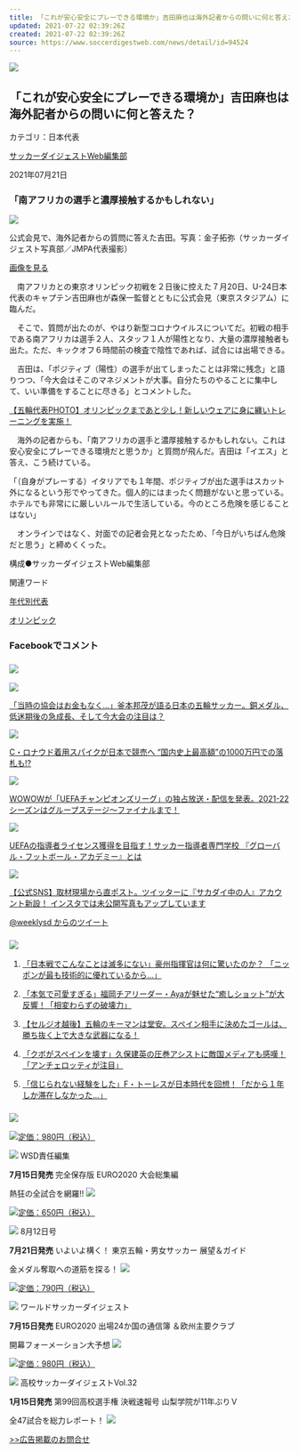 ```yaml
---
title: 「これが安心安全にプレーできる環境か」吉田麻也は海外記者からの問いに何と答えた？
updated: 2021-07-22 02:39:26Z
created: 2021-07-22 02:39:26Z
source: https://www.soccerdigestweb.com/news/detail/id=94524
---
```


[![](https://kruf468c.user.webaccel.jp/files/user/ad/olympic/olympic_banner_640-200.jpg?v=1626728670)](https://www.soccerdigestweb.com/news/detail/id=94206)

## 「これが安心安全にプレーできる環境か」吉田麻也は海外記者からの問いに何と答えた？

カテゴリ：日本代表

[サッカーダイジェストWeb編集部](https://www.soccerdigestweb.com/news/contents_type=12)

2021年07月21日

### 「南アフリカの選手と濃厚接触するかもしれない」

![](https://kruf468c.user.webaccel.jp/files/topics/94524_ext_04_0.jpg?v=1626901379)

公式会見で、海外記者からの質問に答えた吉田。写真：金子拓弥（サッカーダイジェスト写真部／JMPA代表撮影）

[画像を見る](https://www.soccerdigestweb.com/photo/id=94524&page=1&no=01)

　南アフリカとの東京オリンピック初戦を２日後に控えた７月20日、U-24日本代表のキャプテン吉田麻也が森保一監督とともに公式会見（東京スタジアム）に臨んだ。

　そこで、質問が出たのが、やはり新型コロナウイルスについてだ。初戦の相手である南アフリカは選手２人、スタッフ１人が陽性となり、大量の濃厚接触者も出た。ただ、キックオフ６時間前の検査で陰性であれば、試合には出場できる。

　吉田は、「ポジティブ（陽性）の選手が出てしまったことは非常に残念」と語りつつ、「今大会はそこのマネジメントが大事。自分たちのやることに集中して、いい準備をすることに尽きる」とコメントした。

[【五輪代表PHOTO】オリンピックまであと少し！新しいウェアに身に纏いトレーニングを実施！](https://www.soccerdigestweb.com/topics_detail9/id=94436)

　海外の記者からも、「南アフリカの選手と濃厚接触するかもしれない。これは安心安全にプレーできる環境だと思うか」と質問が飛んだ。吉田は「イエス」と答え、こう続けている。

「（自身がプレーする）イタリアでも１年間、ポジティブが出た選手はスカット外になるという形でやってきた。個人的にはまったく問題がないと思っている。ホテルでも非常にに厳しいルールで生活している。今のところ危険を感じることはない」

　オンラインではなく、対面での記者会見となったため、「今日がいちばん危険だと思う」と締めくくった。

構成●サッカーダイジェストWeb編集部

関連ワード

[年代別代表](https://www.soccerdigestweb.com/tag_list/tag_search=1&tag_id=46)

[オリンピック](https://www.soccerdigestweb.com/tag_list/tag_search=1&tag_id=201)

### Facebookでコメント

### ![](https://kruf468c.user.webaccel.jp/files/user/common/title_information.jpg?v=1390889621)

[![](https://kruf468c.user.webaccel.jp/files/topics/94549_ext_03_0_S.jpg?v=1626847047)](https://www.soccerdigestweb.com/news/detail/id=94549)

[「当時の協会はお金もなく…」釜本邦茂が語る日本の五輪サッカー。銅メダル、低迷期後の急成長、そして今大会の注目は？](https://www.soccerdigestweb.com/news/detail/id=94549)

[![](https://kruf468c.user.webaccel.jp/files/topics/94320_ext_03_0_S.jpg?v=1626503966)](https://www.soccerdigestweb.com/news/detail/id=94320)

[C・ロナウド着用スパイクが日本で競売へ “国内史上最高額”の1000万円での落札も!?](https://www.soccerdigestweb.com/news/detail/id=94320)

[![](https://kruf468c.user.webaccel.jp/files/topics/94503_ext_03_0_S.png?v=1626815116)](https://www.soccerdigestweb.com/news/detail/id=94503)

[WOWOWが「UEFAチャンピオンズリーグ」の独占放送・配信を発表。2021-22シーズンはグループステージ～ファイナルまで！](https://www.soccerdigestweb.com/news/detail/id=94503)

[![](https://kruf468c.user.webaccel.jp/files/topics/94241_ext_03_0_S.jpg?v=1626383149)](https://www.soccerdigestweb.com/news/detail/id=94241)

[UEFAの指導者ライセンス獲得を目指す！サッカー指導者専門学校 『グローバル・フットボール・アカデミー』とは](https://www.soccerdigestweb.com/news/detail/id=94241)

[![](https://kruf468c.user.webaccel.jp/files/topics/44798_ext_03_0_S.jpg?v=1547154362)](https://www.soccerdigestweb.com/news/detail/id=44798)

[【公式SNS】取材現場から直ポスト。ツイッターに『サカダイ中の人』アカウント新設！ インスタでは未公開写真もアップしています](https://www.soccerdigestweb.com/news/detail/id=44798)

[@weeklysd からのツイート](https://twitter.com/weeklysd)

### ![](https://kruf468c.user.webaccel.jp/files/user/common/title_ranking.gif?v=1390889621)

1. [「日本戦でこんなことは滅多にない」豪州指揮官は何に驚いたのか？ 「ニッポンが最も技術的に優れているから…」](https://www.soccerdigestweb.com/news/detail/id=94193)

2. [「本気で可愛すぎる」福岡チアリーダー・Ayaが魅せた“癒しショット”が大反響！「相変わらずの破壊力」](https://www.soccerdigestweb.com/news/detail/id=94245)

3. [【セルジオ越後】五輪のキーマンは堂安。スペイン相手に決めたゴールは、勝ち抜く上で大きな武器になる！](https://www.soccerdigestweb.com/news/detail/id=94355)

4. [「クボがスペインを壊す」久保建英の圧巻アシストに敵国メディアも感嘆！「アンチェロッティが注目」](https://www.soccerdigestweb.com/news/detail/id=94363)

5. [「信じられない経験をした」F・トーレスが日本時代を回想！「だから１年しか滞在しなかった…」](https://www.soccerdigestweb.com/news/detail/id=79203)

### ![](https://kruf468c.user.webaccel.jp/files/user/common/title_newarrivals.jpg?v=1390889621)

[![](https://kruf468c.user.webaccel.jp/files/topics/94136_ext_01_0.jpg?v=1626210463)定価：980円（税込）](https://www.nsks.com/mook/detail/id=1047)

 ![](https://kruf468c.user.webaccel.jp/files/user/common/new_arrivals_title20.gif?v=1390533262)  WSD責任編集

 **7月15日発売**  完全保存版
EURO2020
大会総集編

熱狂の全試合を網羅!!  [![](https://kruf468c.user.webaccel.jp/files/user/common/new_arrivals_btn01.gif?v=1390889618)](https://www.nsks.com/mook/detail/id=1047)

[![](https://kruf468c.user.webaccel.jp/files/topics/65732_ext_01_0.jpg?v=1626814933)定価：650円（税込）](https://www.nsks.com/ssd/detail/)

 ![](https://kruf468c.user.webaccel.jp/files/user/common/new_arrivals_title19.gif?v=1420685040)  8月12日号

 **7月21日発売**  いよいよ構く！
東京五輪・男女サッカー
展望＆ガイド

金メダル奪取への道筋を探る！  [![](https://kruf468c.user.webaccel.jp/files/user/common/new_arrivals_btn01.gif?v=1390889618)](https://www.nsks.com/ssd/detail/)

[![](https://kruf468c.user.webaccel.jp/files/topics/65432_ext_01_0.jpg?v=1626210456)定価：790円（税込）](https://www.nsks.com/wsd/detail/)

 ![](https://kruf468c.user.webaccel.jp/files/user/common/new_arrivals_title20.gif?v=1390533262)  ワールドサッカーダイジェスト

 **7月15日発売**  EURO2020
出場24か国の通信簿
＆欧州主要クラブ

開幕フォーメーション大予想  [![](https://kruf468c.user.webaccel.jp/files/user/common/new_arrivals_btn01.gif?v=1390889618)](https://www.nsks.com/wsd/detail/)

[![](https://kruf468c.user.webaccel.jp/files/topics/61163_ext_01_0.jpg?v=1611003876)定価：980円（税込）](https://www.nsks.com/mook/detail/id=981)

 ![](https://kruf468c.user.webaccel.jp/files/user/common/new_arrivals_title21.gif?v=1390533262)  高校サッカーダイジェストVol.32

 **1月15日発売**  第99回高校選手権
決戦速報号
山梨学院が11年ぶりＶ

全47試合を総力レポート！  [![](https://kruf468c.user.webaccel.jp/files/user/common/new_arrivals_btn01.gif?v=1390889618)](https://www.nsks.com/mook/detail/id=981)

[>>広告掲載のお問合せ](http://www.nsks.com/adinfo/)